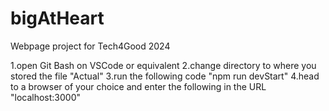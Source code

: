 # bigAtHeart
Webpage project for Tech4Good 2024


1.open Git Bash on VSCode or equivalent
2.change directory to where you stored the file "Actual"
3.run the following code "npm run devStart"
4.head to a browser of your choice and enter the following in the URL "localhost:3000"
